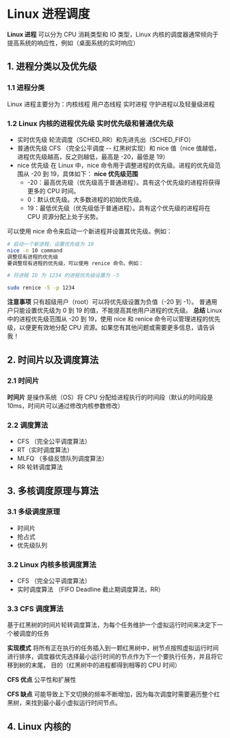 # Linux 进程调度

**Linux 进程** 可以分为  CPU 消耗类型和 IO 类型，Linux 内核的调度器通常倾向于提高系统的响应性，例如（桌面系统的实时响应）

## 1. 进程分类以及优先级

### 1.1 进程分类

   Linux 进程主要分为：内核线程  用户态线程 实时进程  守护进程以及轻量级进程

### 1.2  Linux 内核的进程优先级  实时优先级和普通优先级

- 实时优先级 轮流调度（SCHED_RR）和先进先出（SCHED_FIFO）
- 普通优先级  CFS （完全公平调度 -- 红黑树实现）和 nice 值（nice 值越低，进程优先级越高，反之则越低，最高是 -20，最低是 19）
- nice 优先级  在 Linux 中，nice 命令用于调整进程的优先级。进程的优先级范围从 -20 到 19，具体如下：
  **nice 优先级范围**
  - -20：最高优先级（优先级高于普通进程）。具有这个优先级的进程将获得更多的 CPU 时间。
  - 0：默认优先级。大多数进程的初始优先级。
  - 19：最低优先级（优先级低于普通进程）。具有这个优先级的进程将在 CPU 资源分配上处于劣势。

可以使用 nice 命令来启动一个新进程并设置其优先级。例如：

```bash
# 启动一个新进程，设置优先级为 10
nice -n 10 command
调整现有进程的优先级
要调整现有进程的优先级，可以使用 renice 命令。例如：

# 将进程 ID 为 1234 的进程优先级设置为 -5

sudo renice -5 -p 1234
```

**注意事项**
只有超级用户（root）可以将优先级设置为负值（-20 到 -1）。
普通用户只能设置优先级为 0 到 19 的值，不能提高其他用户进程的优先级。
**总结**
Linux 中的进程优先级范围从 -20 到 19，使用 nice 和 renice 命令可以管理进程的优先级，以便更有效地分配 CPU 资源。如果您有其他问题或需要更多信息，请告诉我！

## 2. 时间片以及调度算法

### 2.1 时间片

**时间片** 是操作系统（OS）将 CPU 分配给进程执行的时间段（默认的时间段是 10ms，时间片可以通过修改内核参数修改）

### 2.2 调度算法

- CFS （完全公平调度算法）
- RT（实时调度算法）
- MLFQ （多级反馈队列调度算法）
- RR 轮转调度算法

## 3. 多核调度原理与算法

### 3.1 多级调度原理

- 时间片
- 抢占式
- 优先级队列

### 3.2 Linux 内核多核调度算法

- CFS （完全公平调度算法）
- 实时调度算法 （FIFO Deadline 截止期调度算法，RR）

### 3.3 CFS 调度算法

 基于红黑树的时间片轮转调度算法，为每个任务维护一个虚拟运行时间来决定下一个被调度的任务

 **实现模式** 将所有正在执行的任务插入到一颗红黑树中，树节点按照虚拟运行时间进行排序，调度器优先选择最小运行时间的节点作为下一个要执行任务，并且将它移到树的末尾，
 目的（红黑树中的进程都得到相等的 CPU 时间）

 **CFS 优点** 公平性和扩展性

 **CFS 缺点** 可能导致上下文切换的频率不断增加，因为每次调度时需要遍历整个红黑树，来找到最小最小虚拟运行时间节点。

## 4. Linux 内核的
